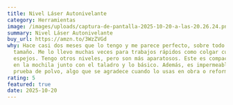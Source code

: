 ```yaml
---
title: Nivel Láser Autonivelante
category: Herramientas
image: /images/uploads/captura-de-pantalla-2025-10-20-a-las-20.26.24.png
summary: Nivel Láser Autonivelante
buy_url: https://amzn.to/3WzZVGd
why: Hace casi dos meses que lo tengo y me parece perfecto, sobre todo por el
  tamaño. Me lo llevo muchas veces para trabajos rápidos como colgar cuadros o
  espejos. Tengo otros niveles, pero son más aparatosos. Este es compacto, cabe
  en la mochila junto con el taladro y lo básico. Además, es impermeable y a
  prueba de polvo, algo que se agradece cuando lo usas en obra o reformas.
rating: 5
featured: true
date: 2025-10-20
---
```

